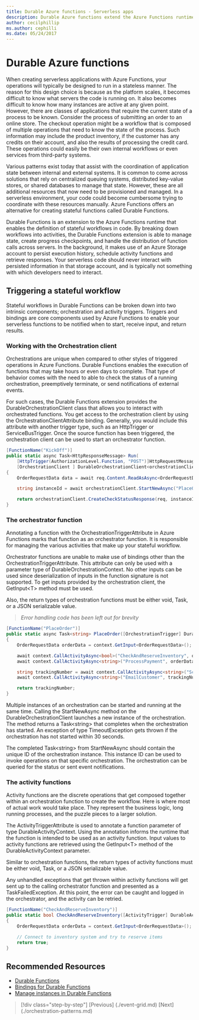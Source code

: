 ```yaml
---
title: Durable Azure functions - Serverless apps
description: Durable Azure functions extend the Azure Functions runtime to enable stateful workflows in code.
author: cecilphillip
ms.author: cephilli
ms.date: 05/24/2017
---
```

# Durable Azure functions

When creating serverless applications with Azure Functions, your operations will typically be designed to run in a stateless manner. The reason for this design choice is because as the platform scales, it becomes difficult to know what servers the code is running on. It also becomes difficult to know how many instances are active at any given point. However, there are classes of applications that require the current state of a process to be known. Consider the process of submitting an order to an online store. The checkout operation might be a workflow that is composed of multiple operations that need to know the state of the process. Such information may include the product inventory, if the customer has any credits on their account, and also the results of processing the credit card. These operations could easily be their own internal workflows or even services from third-party systems.

Various patterns exist today that assist with the coordination of application state between internal and external systems. It is common to come across solutions that rely on centralized queuing systems, distributed key-value stores, or shared databases to manage that state. However, these are all additional resources that now need to be provisioned and managed. In a serverless environment, your code could become cumbersome trying to coordinate with these resources manually. Azure Functions offers an alternative for creating stateful functions called Durable Functions.

Durable Functions is an extension to the Azure Functions runtime that enables the definition of stateful workflows in code. By breaking down workflows into activities, the Durable Functions extension is able to manage state, create progress checkpoints, and handle the distribution of function calls across servers. In the background, it makes use of an Azure Storage account to persist execution history, schedule activity functions and retrieve responses. Your serverless code should never interact with persisted information in that storage account, and is typically not something with which developers need to interact.

## Triggering a stateful workflow

Stateful workflows in Durable Functions can be broken down into two intrinsic components; orchestration and activity triggers. Triggers and bindings are core components used by Azure Functions to enable your serverless functions to be notified when to start, receive input, and return results.

### Working with the Orchestration client

Orchestrations are unique when compared to other styles of triggered operations in Azure Functions. Durable Functions enables the execution of functions that may take hours or even days to complete. That type of behavior comes with the need to able to check the status of a running orchestration, preemptively terminate, or send notifications of external events.

For such cases, the Durable Functions extension provides the DurableOrchestrationClient class that allows you to interact with orchestrated functions. You get access to the orchestration client by using the OrchestrationClientAttribute binding. Generally, you would include this attribute with another trigger type, such as an HttpTrigger or ServiceBusTrigger. Once the source function has been triggered, the orchestration client can be used to start an orchestrator function.

```csharp
[FunctionName("KickOff")]
public static async Task<HttpResponseMessage> Run(
    [HttpTrigger(AuthorizationLevel.Function, "POST")]HttpRequestMessage req,
    [OrchestrationClient ] DurableOrchestrationClient<orchestrationClient>)
{
    OrderRequestData data = await req.Content.ReadAsAsync<OrderRequestData>();

    string instanceId = await orchestrationClient.StartNewAsync("PlaceOrder", data);

    return orchestrationClient.CreateCheckStatusResponse(req, instanceId);
}
```

### The orchestrator function

Annotating a function with the OrchestrationTriggerAttribute in Azure Functions marks that function as an orchestrator function. It is responsible for managing the various activities that make up your stateful workflow.

Orchestrator functions are unable to make use of bindings other than the OrchestrationTriggerAttribute. This attribute can only be used with a parameter type of DurableOrchestrationContext. No other inputs can be used since deserialization of inputs in the function signature is not supported. To get inputs provided by the orchestration client, the GetInput\<T\> method must be used.

Also, the return types of orchestration functions must be either void, Task, or a JSON serializable value.

> *Error handling code has been left out for brevity*

```csharp
[FunctionName("PlaceOrder")]
public static async Task<string> PlaceOrder([OrchestrationTrigger] DurableOrchestrationContext context)
{
    OrderRequestData orderData = context.GetInput<OrderRequestData>();

    await context.CallActivityAsync<bool>("CheckAndReserveInventory", orderData);
    await context.CallActivityAsync<string>("ProcessPayment", orderData);

    string trackingNumber = await context.CallActivityAsync<string>("ScheduleShipping", orderData);
    await context.CallActivityAsync<string>("EmailCustomer", trackingNumber);

    return trackingNumber;
}
```

Multiple instances of an orchestration can be started and running at the same time. Calling the StartNewAsync method on the DurableOrchestrationClient launches a new instance of the orchestration. The method returns a Task\<string\> that completes when the orchestration has started. An exception of type TimeoutException gets thrown if the orchestration has not started within 30 seconds.

The completed Task\<string\> from StartNewAsync should contain the unique ID of the orchestration instance. This instance ID can be used to invoke operations on that specific orchestration. The orchestration can be queried for the status or sent event notifications.

### The activity functions

Activity functions are the discrete operations that get composed together within an orchestration function to create the workflow. Here is where most of actual work would take place. They represent the business logic, long running processes, and the puzzle pieces to a larger solution.

The ActivityTriggerAttribute is used to annotate a function parameter of type DurableActivityContext. Using the annotation informs the runtime that the function is intended to be used as an activity function. Input values to activity functions are retrieved using the GetInput\<T\> method of the DurableActivityContext parameter.

Similar to orchestration functions, the return types of activity functions must be either void, Task, or a JSON serializable value.

Any unhandled exceptions that get thrown within activity functions will get sent up to the calling orchestrator function and presented as a TaskFailedException. At this point, the error can be caught and logged in the orchestrator, and the activity can be retried.

```csharp
[FunctionName("CheckAndReserveInventory")]
public static bool CheckAndReserveInventory([ActivityTrigger] DurableActivityContext context)
{
    OrderRequestData orderData = context.GetInput<OrderRequestData>();

    // Connect to inventory system and try to reserve items
    return true;
}
```

## Recommended Resources

* [Durable Functions](/azure/azure-functions/durable-functions-bindings)
* [Bindings for Durable Functions](/azure/azure-functions/durable-functions-bindings)
* [Manage instances in Durable Functions](/azure/azure-functions/durable-functions-instance-management)

>[!div class="step-by-step"]
[Previous] (./event-grid.md)
[Next] (./orchestration-patterns.md)
